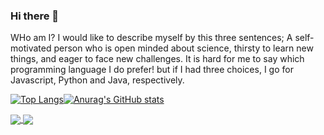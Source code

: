 ### Hi there 👋
WHo am I?
I would like to describe myself by this three sentences; A self-motivated person who is open minded about science, thirsty to
learn new things, and eager to face new challenges. 
It is hard for me to say which programming language I do prefer! but if I had three choices, I go for Javascript, Python and Java, respectively. 

[![Top Langs](https://github-readme-stats.vercel.app/api/top-langs/?username=mrmilul&langs_count=8)](https://github.com/anuraghazra/github-readme-stats)[![Anurag's GitHub stats](https://github-readme-stats.vercel.app/api?username=mrmilul)](https://github.com/anuraghazra/github-readme-stats)



<a href="https://github.com/anuraghazra/github-readme-stats">
  <img align="center" src="https://github-readme-stats.vercel.app/api/pin/?username=anuraghazra&repo=github-readme-stats" />
</a>
<a href="https://github.com/anuraghazra/convoychat">
  <img align="center" src="https://github-readme-stats.vercel.app/api/pin/?username=anuraghazra&repo=convoychat" />
</a>

